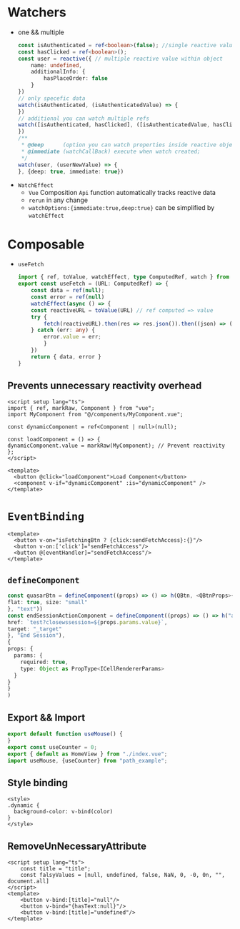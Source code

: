 # Watchers
- one && multiple
	```ts
	const isAuthenticated = ref<boolean>(false); //single reactive value
	const hasClicked = ref<boolean>();
	const user = reactive({ // multiple reactive value within object
	    name: undefined,
	    additionalInfo: {
	        hasPlaceOrder: false
	    }
	})
	// only specefic data
	watch(isAuthenticated, (isAuthenticatedValue) => {
	})
	// additional you can watch multiple refs
	watch([isAuthenticated, hasClicked], ([isAuthenticatedValue, hasClickedValue]) => {
	})
	/**
	 * @deep      (option you can watch properties inside reactive object)
	 * @immediate (watchCallBack) execute when watch created;
	 */
	watch(user, (userNewValue) => {
	}, {deep: true, immediate: true})
	```
-  `WatchEffect`
	- `Vue` Composition `Api` function automatically tracks reactive data
	- `rerun` in any change
	- `watchOptions:{immediate:true,deep:true}` can be simplified by  `watchEffect`
# Composable
-  `useFetch`
	```ts
	import { ref, toValue, watchEffect, type ComputedRef, watch } from "vue"
	export const useFetch = (URL: ComputedRef) => {
		const data = ref(null);
		const error = ref(null)
		watchEffect(async () => {
		const reactiveURL = toValue(URL) // ref computed => value
		try {
			fetch(reactiveURL).then(res => res.json()).then((json) => (data.value = json))
		} catch (err: any) {
			error.value = err;
			}
		})
		return { data, error }
	}
	```

## Prevents unnecessary reactivity overhead

```vue
<script setup lang="ts">
import { ref, markRaw, Component } from "vue";
import MyComponent from "@/components/MyComponent.vue";

const dynamicComponent = ref<Component | null>(null);

const loadComponent = () => {
dynamicComponent.value = markRaw(MyComponent); // Prevent reactivity
};
</script>

<template>
  <button @click="loadComponent">Load Component</button>
  <component v-if="dynamicComponent" :is="dynamicComponent" />
</template>
```


# `EventBinding`
```vue
<template>
  <button v-on="isFetchingBtn ? {click:sendFetchAccess}:{}"/>
  <button v-on:['click']="sendFetchAccess"/>
  <button @[eventHandler]="sendFetchAccess"/>
</template>
```
## `defineComponent`

```ts
const quasarBtn = defineComponent((props) => () => h(QBtn, <QBtnProps>{
flat: true, size: "small"
}, "text"))
const endSessionActionComponent = defineComponent((props) => () => h("a", {
href: `test?closewssession=${props.params.value}`,
target: "_target"
}, "End Session"),
{
props: {
  params: {
	required: true,
	type: Object as PropType<ICellRendererParams>
  }
}
}
)
```


## Export && Import
```ts
export default function useMouse() {
}
export const useCounter = 0;
export { default as HomeView } from "./index.vue";
import useMouse, {useCounter} from "path_example";
```

## Style binding
```vue
<style>
.dynamic {
  background-color: v-bind(color)
}
</style>
```
## RemoveUnNecessaryAttribute
```vue
<script setup lang="ts">
	const title = "title";
	const falsyValues = [null, undefined, false, NaN, 0, -0, 0n, "", document.all]
</script>
<template>
	<button v-bind:[title]="null"/>
	<button v-bind="{hasText:null}"/>
	<button v-bind:[title]="undefined"/>
</template>
```


